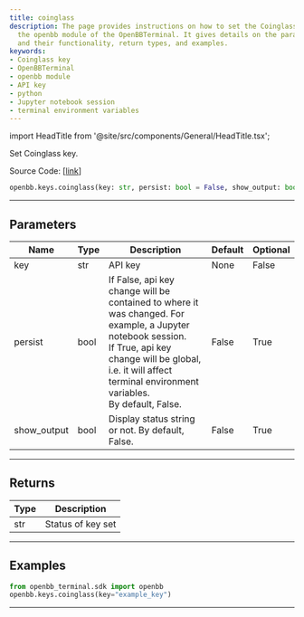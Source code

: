 ```yaml
---
title: coinglass
description: The page provides instructions on how to set the Coinglass key using
  the openbb module of the OpenBBTerminal. It gives details on the parameters used
  and their functionality, return types, and examples.
keywords:
- Coinglass key
- OpenBBTerminal
- openbb module
- API key
- python
- Jupyter notebook session
- terminal environment variables
---
```


import HeadTitle from '@site/src/components/General/HeadTitle.tsx';

<HeadTitle title="coinglass - Keys - Reference | OpenBB SDK Docs" />

Set Coinglass key.

Source Code: [[link](https://github.com/OpenBB-finance/OpenBBTerminal/tree/main/openbb_terminal/keys_model.py#L1853)]

```python
openbb.keys.coinglass(key: str, persist: bool = False, show_output: bool = False)
```

---

## Parameters

| Name | Type | Description | Default | Optional |
| ---- | ---- | ----------- | ------- | -------- |
| key | str | API key | None | False |
| persist | bool | If False, api key change will be contained to where it was changed. For example, a Jupyter notebook session.<br/>If True, api key change will be global, i.e. it will affect terminal environment variables.<br/>By default, False. | False | True |
| show_output | bool | Display status string or not. By default, False. | False | True |


---

## Returns

| Type | Description |
| ---- | ----------- |
| str | Status of key set |
---

## Examples

```python
from openbb_terminal.sdk import openbb
openbb.keys.coinglass(key="example_key")
```

---
